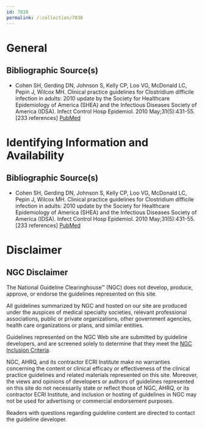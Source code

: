 ```yaml
---
id: 7838
permalink: /:collection/7838
---
```


# General

## Bibliographic Source(s)

- Cohen SH, Gerding DN, Johnson S, Kelly CP, Loo VG, McDonald LC, Pepin J, Wilcox MH. Clinical practice guidelines for Clostridium difficile infection in adults: 2010 update by the Society for Healthcare Epidemiology of America (SHEA) and the Infectious Diseases Society of America (IDSA). Infect Control Hosp Epidemiol. 2010 May;31(5):431-55. [233 references] [ PubMed ](http://www.ncbi.nlm.nih.gov/entrez/query.fcgi?cmd=Retrieve&db=pubmed&dopt=Abstract&list_uids=20307191)

# Identifying Information and Availability

## Bibliographic Source(s)

- Cohen SH, Gerding DN, Johnson S, Kelly CP, Loo VG, McDonald LC, Pepin J, Wilcox MH. Clinical practice guidelines for Clostridium difficile infection in adults: 2010 update by the Society for Healthcare Epidemiology of America (SHEA) and the Infectious Diseases Society of America (IDSA). Infect Control Hosp Epidemiol. 2010 May;31(5):431-55. [233 references] [ PubMed ](http://www.ncbi.nlm.nih.gov/entrez/query.fcgi?cmd=Retrieve&db=pubmed&dopt=Abstract&list_uids=20307191)

# Disclaimer

## NGC Disclaimer

The National Guideline Clearinghouse™ (NGC) does not develop, produce, approve, or endorse the guidelines represented on this site.

All guidelines summarized by NGC and hosted on our site are produced under the auspices of medical specialty societies, relevant professional associations, public or private organizations, other government agencies, health care organizations or plans, and similar entities.

Guidelines represented on the NGC Web site are submitted by guideline developers, and are screened solely to determine that they meet the [NGC Inclusion Criteria](/help-and-about/summaries/inclusion-criteria).

NGC, AHRQ, and its contractor ECRI Institute make no warranties concerning the content or clinical efficacy or effectiveness of the clinical practice guidelines and related materials represented on this site. Moreover, the views and opinions of developers or authors of guidelines represented on this site do not necessarily state or reflect those of NGC, AHRQ, or its contractor ECRI Institute, and inclusion or hosting of guidelines in NGC may not be used for advertising or commercial endorsement purposes.

Readers with questions regarding guideline content are directed to contact the guideline developer.

